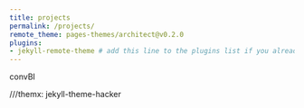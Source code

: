 ```yaml
---
title: projects
permalink: /projects/
remote_theme: pages-themes/architect@v0.2.0
plugins:
- jekyll-remote-theme # add this line to the plugins list if you already have one
---
```


convBI

///themx: jekyll-theme-hacker
